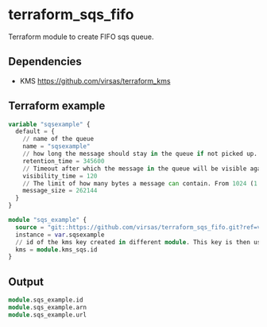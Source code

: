 # terraform_sqs_fifo

Terraform module to create FIFO sqs queue.

## Dependencies

- KMS <https://github.com/virsas/terraform_kms>

## Terraform example

``` terraform
variable "sqsexample" {
  default = {
    // name of the queue
    name = "sqsexample"
    // how long the message should stay in the queue if not picked up. 60 (1 minute) to 1209600 (14 days).
    retention_time = 345600
    // Timeout after which the message in the queue will be visible again if accessed. 0 to 43200 (12 hours).
    visibility_time = 120
    // The limit of how many bytes a message can contain. From 1024 (1 KiB) to 262144 (256 KiB).
    message_size = 262144
  } 
}

module "sqs_example" {
  source = "git::https://github.com/virsas/terraform_sqs_fifo.git?ref=v1.0.0"
  instance = var.sqsexample
  // id of the kms key created in different module. This key is then used to encrypt the messages.
  kms = module.kms_sqs.id
}
```

## Output

``` terraform
module.sqs_example.id
module.sqs_example.arn
module.sqs_example.url
```
